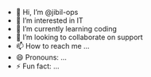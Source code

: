 - 👋 Hi, I’m @jibil-ops
- 👀 I’m interested in IT
- 🌱 I’m currently learning coding
- 💞️ I’m looking to collaborate on support
- 📫 How to reach me ...
- 😄 Pronouns: ...
- ⚡ Fun fact: ...

<!---
jibil-ops/jibil-ops is a ✨ special ✨ repository because its `README.md` (this file) appears on your GitHub profile.
You can click the Preview link to take a look at your changes.
--->
